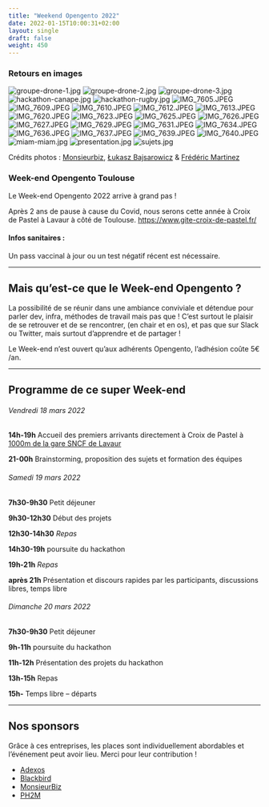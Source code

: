 ```yaml
---
title: "Weekend Opengento 2022"
date: 2022-01-15T10:00:31+02:00
layout: single
draft: false
weight: 450
---
```


### Retours en images
![groupe-drone-1.jpg](https://raw.githubusercontent.com/opengento/site-opengento/master/static/img/photos/weekend-2022/groupe-drone-1.jpg)
![groupe-drone-2.jpg](https://raw.githubusercontent.com/opengento/site-opengento/master/static/img/photos/weekend-2022/groupe-drone-2.jpg)
![groupe-drone-3.jpg](https://raw.githubusercontent.com/opengento/site-opengento/master/static/img/photos/weekend-2022/groupe-drone-3.jpg)
![hackathon-canape.jpg](https://raw.githubusercontent.com/opengento/site-opengento/master/static/img/photos/weekend-2022/hackathon-canape.jpg)
![hackathon-rugby.jpg](https://raw.githubusercontent.com/opengento/site-opengento/master/static/img/photos/weekend-2022/hackathon-rugby.jpg)
![IMG_7605.JPEG](https://raw.githubusercontent.com/opengento/site-opengento/master/static/img/photos/weekend-2022/IMG_7605.JPEG)
![IMG_7609.JPEG](https://raw.githubusercontent.com/opengento/site-opengento/master/static/img/photos/weekend-2022/IMG_7609.JPEG)
![IMG_7610.JPEG](https://raw.githubusercontent.com/opengento/site-opengento/master/static/img/photos/weekend-2022/IMG_7610.JPEG)
![IMG_7612.JPEG](https://raw.githubusercontent.com/opengento/site-opengento/master/static/img/photos/weekend-2022/IMG_7612.JPEG)
![IMG_7613.JPEG](https://raw.githubusercontent.com/opengento/site-opengento/master/static/img/photos/weekend-2022/IMG_7613.JPEG)
![IMG_7620.JPEG](https://raw.githubusercontent.com/opengento/site-opengento/master/static/img/photos/weekend-2022/IMG_7620.JPEG)
![IMG_7623.JPEG](https://raw.githubusercontent.com/opengento/site-opengento/master/static/img/photos/weekend-2022/IMG_7623.JPEG)
![IMG_7625.JPEG](https://raw.githubusercontent.com/opengento/site-opengento/master/static/img/photos/weekend-2022/IMG_7625.JPEG)
![IMG_7626.JPEG](https://raw.githubusercontent.com/opengento/site-opengento/master/static/img/photos/weekend-2022/IMG_7626.JPEG)
![IMG_7627.JPEG](https://raw.githubusercontent.com/opengento/site-opengento/master/static/img/photos/weekend-2022/IMG_7627.JPEG)
![IMG_7629.JPEG](https://raw.githubusercontent.com/opengento/site-opengento/master/static/img/photos/weekend-2022/IMG_7629.JPEG)
![IMG_7631.JPEG](https://raw.githubusercontent.com/opengento/site-opengento/master/static/img/photos/weekend-2022/IMG_7631.JPEG)
![IMG_7634.JPEG](https://raw.githubusercontent.com/opengento/site-opengento/master/static/img/photos/weekend-2022/IMG_7634.JPEG)
![IMG_7636.JPEG](https://raw.githubusercontent.com/opengento/site-opengento/master/static/img/photos/weekend-2022/IMG_7636.JPEG)
![IMG_7637.JPEG](https://raw.githubusercontent.com/opengento/site-opengento/master/static/img/photos/weekend-2022/IMG_7637.JPEG)
![IMG_7639.JPEG](https://raw.githubusercontent.com/opengento/site-opengento/master/static/img/photos/weekend-2022/IMG_7639.JPEG)
![IMG_7640.JPEG](https://raw.githubusercontent.com/opengento/site-opengento/master/static/img/photos/weekend-2022/IMG_7640.JPEG)
![miam-miam.jpg](https://raw.githubusercontent.com/opengento/site-opengento/master/static/img/photos/weekend-2022/miam-miam.jpg)
![presentation.jpg](https://raw.githubusercontent.com/opengento/site-opengento/master/static/img/photos/weekend-2022/presentation.jpg)
![sujets.jpg](https://raw.githubusercontent.com/opengento/site-opengento/master/static/img/photos/weekend-2022/sujets.jpg)

Crédits photos : [Monsieurbiz](https://monsieurbiz.com/blog/weekend-opengento-2022), [Łukasz Bajsarowicz](https://twitter.com/LBajsarowicz) & [Frédéric Martinez](https://twitter.com/FredMartinez)

### Week-end Opengento Toulouse

Le Week-end Opengento 2022 arrive à grand pas !

Après 2 ans de pause à cause du Covid, nous serons cette année à Croix de Pastel à Lavaur à côté de Toulouse.
<https://www.gite-croix-de-pastel.fr/>

#### Infos sanitaires :

Un pass vaccinal à jour ou un test négatif récent est nécessaire.

------

## Mais qu’est-ce que le Week-end Opengento ?

La possibilité de se réunir dans une ambiance conviviale et détendue pour parler dev, infra, méthodes de travail mais pas que !
C’est surtout le plaisir de se retrouver et de se rencontrer, (en chair et en os), et pas que sur Slack ou Twitter, mais surtout d’apprendre et de partager !

Le Week-end n’est ouvert qu’aux adhérents Opengento, l’adhésion coûte 5€ /an.

------

## Programme de ce super Week-end

###### Vendredi 18 mars 2022

**14h-19h** Accueil des premiers arrivants directement à Croix de Pastel à [1000m de la gare SNCF de Lavaur](https://www.google.fr/maps/dir/croix+de+pastel/Gare+de+Lavaur,+81500+Lavaur/@43.7007481,1.8140766,17z/data=!4m14!4m13!1m5!1m1!1s0x12ae874cf6a42f1b:0x8fa4a92fff29c284!2m2!1d1.8188237!2d43.6979161!1m5!1m1!1s0x12ae80b2c8d28d05:0x56bd9aba7a7d0c08!2m2!1d1.8131458!2d43.70348!3e2)

**21-00h** Brainstorming, proposition des sujets et formation des équipes


###### Samedi 19 mars 2022

**7h30-9h30** Petit déjeuner

**9h30-12h30** Début des projets

**12h30-14h30** *Repas*

**14h30-19h** poursuite du hackathon

**19h-21h** *Repas*

**après 21h** Présentation et discours rapides par les participants, discussions libres, temps libre

###### Dimanche 20 mars 2022

**7h30-9h30** Petit déjeuner

**9h-11h** poursuite du hackathon

**11h-12h** Présentation des projets du hackathon

**13h-15h** Repas

**15h-** Temps libre – départs

------

## Nos sponsors

Grâce à ces entreprises, les places sont individuellement abordables et l’événement peut avoir lieu. Merci pour leur contribution !

- [Adexos](https://www.adexos.fr/)
- [Blackbird](https://black.bird.eu/fr/)
- [MonsieurBiz](https://monsieurbiz.com)
- [PH2M](https://www.ph2m.com/)
